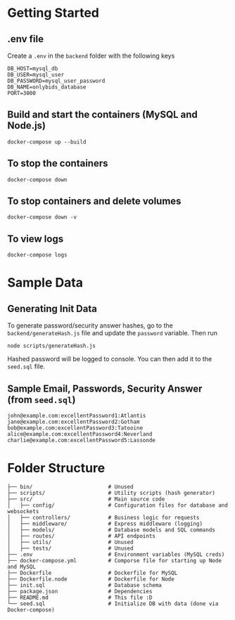# Getting Started
## .env file
Create a `.env` in the `backend` folder with the following keys
```
DB_HOST=mysql_db
DB_USER=mysql_user
DB_PASSWORD=mysql_user_password
DB_NAME=onlybids_database
PORT=3000
```

## Build and start the containers (MySQL and Node.js)
```shell
docker-compose up --build
```

## To stop the containers
```shell
docker-compose down
```

## To stop containers and delete volumes
```shell
docker-compose down -v
```

## To view logs
```shell
docker-compose logs
```

# Sample Data
## Generating Init Data
To generate password/security answer hashes, go to the `backend/generateHash.js` file and update the `password` variable.
Then run
```
node scripts/generateHash.js
```
Hashed password will be logged to console. You can then add it to the `seed.sql` file.

## Sample Email, Passwords, Security Answer (from `seed.sql`)
```
john@example.com:excellentPassword1:Atlantis
jane@example.com:excellentPassword2:Gotham
bob@example.com:excellentPassword3:Tatooine
alice@example.com:excellentPassword4:Neverland
charlie@example.com:excellentPassword5:Lassonde
```

# Folder Structure
```
├── bin/                        # Unused
├── scripts/                    # Utility scripts (hash generator)
├── src/                        # Main source code
│   ├── config/                 # Configuration files for database and websockets
│   ├── controllers/            # Business logic for requests
│   ├── middleware/             # Express middleware (logging)
│   ├── models/                 # Database models and SQL commands
│   ├── routes/                 # API endpoints
│   ├── utils/                  # Unused
│   ├── tests/                  # Unused
├── .env                        # Environment variables (MySQL creds)
├── docker-compose.yml          # Comporse file for starting up Node and MySQL
├── Dockerfile                  # Dockerfile for MySQL
├── Dockerfile.node             # Dockerfile for Node
├── init.sql                    # Database schema
├── package.json                # Dependencies
├── README.md                   # This file :D
└── seed.sql                    # Initialize DB with data (done via Docker-compose)
```



